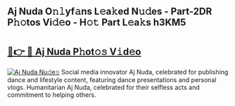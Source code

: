 ## Aj Nuda O𝚗𝚕yf𝚊ns L𝚎a𝚔ed N𝚞𝚍es - Part-2DR P𝚑𝚘tos Vi𝚍𝚎o - H𝚘𝚝 Part L𝚎a𝚔s h3KM5

# <h2><a href="http://kf1jeq.oniu.top/?m=Aj+Nuda">🔗👉 🔴 Aj Nuda P𝚑ot𝚘𝚜 V𝚒d𝚎o</a></h2>

[![Aj Nuda Nu𝚍e𝚜](https://i.imgur.com/0qMVB7G.gif)](http://kf1jeq.oniu.top/?m=Aj+Nuda)
Social media innovator Aj Nuda, celebrated for publishing dance and lifestyle content, featuring dance presentations and personal vlogs. Humanitarian Aj Nuda, celebrated for their selfless acts and commitment to helping others.  
